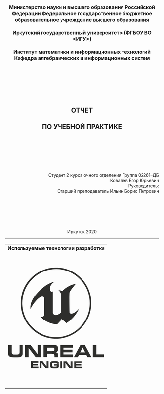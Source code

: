 

### <p align="center">Министерство науки и высшего образования Российской Федерации Федеральное государственное бюджетное образовательное учреждение высшего образования</p>
### <p align="center">Иркутский государственный университет> (ФГБОУ ВО <ИГУ>) </p>
### <p align="center">Институт математики и информационных технологий Кафедра алгебраических и информационных систем</p>
<br><br><br><br><br><br>
## <p align="center">ОТЧЕТ</p>
## <p align="center">ПО УЧЕБНОЙ ПРАКТИКЕ</p>
<br><br><br><br><br><br>
<div style="text-align: right">
    Студент 2 курса очного отделения Группа 02261–ДБ
</div>
<div style="text-align: right">
    Ковалев Егор Юрьевич
</div>
<div style="text-align: right">
    Руководитель: 
<div style="text-align: right">
    Старший преподаватель Ильин Борис Петрович
</div>
</div>
<br><br><br><br><br><br>
<p align="center">Иркутск 2020</p>

---

<table>
  <tr>
    <th>Используемые технологии разработки</th>
  </tr>
  <tr>
    <td>
      <pre>
        <code>
          <svg id="Layer_1" data-name="Layer 1" xmlns="http://www.w3.org/2000/svg" xmlns:xlink="http://www.w3.org/1999/xlink" viewBox="0 0 2605.83 2713.38"><defs><style>.cls-1,.cls-2{fill:none;}.cls-1{clip-rule:evenodd;}.cls-3{clip-path:url(#clip-path);}.cls-4{fill:#2e2e2c;}.cls-5{clip-path:url(#clip-path-2);}.cls-6{clip-path:url(#clip-path-3);}.cls-7{clip-path:url(#clip-path-4);}.cls-8{clip-path:url(#clip-path-5);}.cls-9{clip-path:url(#clip-path-6);}.cls-10{clip-path:url(#clip-path-7);}.cls-11{clip-path:url(#clip-path-8);}.cls-12{clip-path:url(#clip-path-9);}.cls-13{clip-path:url(#clip-path-10);}.cls-14{clip-path:url(#clip-path-11);}.cls-15{clip-path:url(#clip-path-12);}.cls-16{clip-path:url(#clip-path-13);}.cls-17{clip-path:url(#clip-path-14);}</style><clipPath id="clip-path" transform="translate(-196.52 -142.76)"><path class="cls-1" d="M1863.82,1368s13.62,20.4,47.64,20.4c38.53,0,103.12-24.94,206.29-134.88,0,0-110,250.48-336.65,385.35l-124.69-105.38-3.39-2.27-136,145.06S1208.71,1649,1079.49,1462c0,0,20.4,8,41.93,8,26.08,1.12,54.41-9.08,54.41-52.15V976.94c0-22.67-15.86-47.61-49.87-47.61-30.6,1.14-74.82,21.54-134.88,82.75-125.81,130.34-176.81,255-176.81,255S778,1088,967.28,870.4s332.09-296.95,485.12-337.75c0,0-121.28,71.39-121.28,178,0,31.73,4.53,52.13,11.34,66.85,9.06,18.15,22.67,24.94,35.14,24.94,10.19,0,20.4-4.54,28.33-10.19v579.17a102.73,102.73,0,0,0,11.33,20.4c12.47,15.86,34,35.14,70.28,35.14,60.06,0,138.27-69.15,138.27-69.15V888.53c0-47.61-35.14-105.4-71.4-124.66,0,0,77.06-4.54,114.5,24.92,0,0,126.93-153,360.41-199.47,0,0-124.67,148.47-164.35,222.14-6.81,1.13-7.93,139.41-6.81,278.83C1859.31,1224,1861.58,1358.9,1863.82,1368Z"/></clipPath><clipPath id="clip-path-2" transform="translate(-196.52 -142.76)"><path class="cls-1" d="M2135.86,464.64c-170-172.28-396.7-266.34-637-266.34-241.43,0-467,94.06-637,266.34S597.77,864.73,597.77,1107.28s94.07,471.5,264.09,642.63c170,172.27,396.72,266.37,637,266.37s467-95.22,637-266.37c170-172.28,264.13-400.08,264.13-642.63S2305.89,635.78,2135.86,464.64Zm-1580,641.51c0-524.77,421.66-949.79,943-949.79,520.25,0,941.92,425,940.77,949.79,0,524.78-421.64,949.78-941.9,949.78S555.82,1630.93,555.82,1106.15Z"/></clipPath><clipPath id="clip-path-3" transform="translate(-196.52 -142.76)"><polygon class="cls-1" points="1019.41 2655.51 821.06 2655.51 821.06 2840.25 1022.82 2840.25 1022.82 2798.3 875.47 2798.3 875.47 2766.58 1011.48 2766.58 1011.48 2728.05 875.47 2728.05 875.47 2696.3 1019.41 2696.3 1019.41 2655.51"/></clipPath><clipPath id="clip-path-4" transform="translate(-196.52 -142.76)"><polygon class="cls-1" points="1295.98 2655.51 1242.7 2655.51 1242.7 2794.91 1241.58 2794.91 1136.16 2655.51 1053.42 2655.51 1053.42 2840.25 1106.7 2840.25 1106.7 2701.96 1107.82 2701.96 1215.51 2840.25 1295.98 2840.25 1295.98 2655.51"/></clipPath><clipPath id="clip-path-5" transform="translate(-196.52 -142.76)"><path class="cls-1" d="M1461.46,2655.5h-7.93c-17,0-31.73,0-44.2,1.12s-22.67,2.3-31.73,4.54-15.88,5.67-21.55,10.2c-5.66,3.43-9.07,9.08-12.46,15.86a116.88,116.88,0,0,0-5.67,24.94c-1.14,9.08-1.14,20.4-1.14,34v4.54c0,12.44,0,24.94,1.14,34,1.13,10.2,2.27,18.13,5.67,24.94,2.26,6.81,6.8,12.47,12.46,17s12.47,7.93,21.55,10.2,19.26,3.39,31.73,4.54,27.2,1.12,44.2,1.12v1.12h4.53c14.74,0,27.21,0,38.54-1.12s20.4-2.27,28.33-4.54,14.74-4.54,19.28-7.93c5.66-3.39,9.08-7.93,12.47-12.47a38.75,38.75,0,0,0,6.81-17,143.31,143.31,0,0,0,2.24-23.82V2736h-122.4v35.14h70.27v5.66c0,2.27-1.12,5.66-1.12,7.93,0,3.39-1.14,4.54-2.27,6.81s-3.41,3.39-5.68,4.54-5.66,1.12-10.2,2.24c-3.4,0-9.06,1.15-14.74,1.15h-52.13a79.53,79.53,0,0,1-18.13-2.27c-4.54-1.12-9.06-2.27-11.33-4.54a17.47,17.47,0,0,1-6.81-9,42,42,0,0,1-2.26-13.59c-1.14-4.54-1.14-11.35-1.14-19.28v-3.42c0-7.9,1.14-14.74,1.14-20.4a42,42,0,0,1,2.26-13.59,61.74,61.74,0,0,1,6.81-9,56.16,56.16,0,0,1,11.33-4.54,77.73,77.73,0,0,1,18.13-2.3h30.6c11.33,0,20.41,0,27.21,1.15,6.79,0,12.47,1.15,15.87,3.39,4.53,1.15,6.8,3.42,7.93,6.81a22.63,22.63,0,0,1,2.27,10.2v2.27h52.15v-6.78c0-8,0-15.89-1.15-21.55-1.15-6.81-2.27-11.35-5.66-15.88a33.81,33.81,0,0,0-11.35-10.2,48.67,48.67,0,0,0-19.28-6.79c-6.78-1.12-17-2.27-27.18-3.42S1476.2,2655.5,1461.46,2655.5Z"/></clipPath><clipPath id="clip-path-6" transform="translate(-196.52 -142.76)"><polygon class="cls-1" points="1860.46 2840.25 1940.94 2840.25 1940.94 2657.77 1888.76 2657.77 1888.76 2794.91 1887.64 2794.91 1782.23 2657.77 1700.63 2657.77 1700.63 2840.25 1752.75 2840.25 1752.75 2703.11 1753.9 2703.11 1860.46 2840.25"/></clipPath><clipPath id="clip-path-7" transform="translate(-196.52 -142.76)"><polygon class="cls-1" points="2183.49 2840.25 2183.49 2799.45 2037.28 2799.45 2037.28 2767.7 2173.29 2767.7 2173.29 2729.17 2037.28 2729.17 2037.28 2697.43 2180.07 2697.43 2180.07 2657.77 1983.98 2657.77 1983.98 2840.25 2183.49 2840.25"/></clipPath><clipPath id="clip-path-8" transform="translate(-196.52 -142.76)"><path class="cls-1" d="M608,2439V2230.48H512.75v177.93c0,11.35,0,20.4-1.13,28.36s-2.25,14.74-4.52,20.4a31,31,0,0,1-10.2,13.59c-4.54,3.39-11.34,5.69-18.15,7.93-7.93,1.15-17,2.27-27.19,3.42-11.34,1.12-23.81,1.12-38.55,1.12h-7.93c-14.74,0-28.34,0-38.54-1.12q-17,0-27.2-3.42c-7.94-2.24-13.6-4.54-18.14-7.93a31,31,0,0,1-10.2-13.59c-2.27-5.66-3.4-12.47-4.52-20.4s-1.14-17-1.14-28.36V2230.48H210.12V2439a232.22,232.22,0,0,0,3.41,41.95c2.27,12.47,5.66,22.67,11.33,31.75a82.39,82.39,0,0,0,22.67,21.52c9.07,5.66,20.4,10.2,35.14,13.62s31.74,5.66,51,6.78c20.4,1.15,43.07,2.27,69.14,2.27h12.47c26.08,0,48.75-1.12,69.15-2.27q28.89-1.68,51-6.78c13.61-3.42,26.08-8,35.14-13.62a59.12,59.12,0,0,0,22.67-21.52c5.68-9.08,9.07-19.28,11.34-31.75A232.28,232.28,0,0,0,608,2439Z"/></clipPath><clipPath id="clip-path-9" transform="translate(-196.52 -142.76)"><polygon class="cls-1" points="671.44 2553.51 764.39 2553.51 764.39 2312.07 766.66 2312.07 953.67 2553.51 1095.36 2553.51 1095.36 2230.48 1002.42 2230.48 1002.42 2471.91 1001.28 2471.91 815.39 2230.48 671.44 2230.48 671.44 2553.51"/></clipPath><clipPath id="clip-path-10" transform="translate(-196.52 -142.76)"><path class="cls-1" d="M1413.86,2392.55c-10.2,1.12-23.81,1.12-39.67,1.12H1256.31v-91.8h119c15.86,0,28.33,0,38.53,1.15s17,2.27,22.67,5.66a16.36,16.36,0,0,1,10.2,12.47,117.26,117.26,0,0,1,2.27,22.67v5.66a117,117,0,0,1-2.27,22.67,31.13,31.13,0,0,1-10.2,13.62C1430.86,2389.16,1424.06,2391.43,1413.86,2392.55Zm36.27,161h91.81v-51a275.15,275.15,0,0,0-2.27-35.14c-1.12-9.08-3.42-17-7.93-22.67s-10.2-9.08-17-12.47c-7.93-2.27-17-4.54-28.33-6.81v-2.27c10.2-2.24,19.27-5.66,26.08-10.2a61.17,61.17,0,0,0,17-17c4.54-6.81,7.93-15.86,10.2-24.94s3.42-20.4,3.42-32.87v-11.35a179.77,179.77,0,0,0-5.69-46.46,56.56,56.56,0,0,0-20.4-30.59c-9.06-6.81-22.67-12.47-39.66-15.86s-38.55-4.54-64.62-4.54H1161.1v323h94.07v-89.56h95.22c14.74,0,28.33,1.12,38.54,1.12q17,1.73,27.19,3.42c7.94,2.24,13.61,3.39,18.13,6.78,4.54,2.3,8,6.81,10.22,11.35s3.39,10.2,4.53,17c1.13,7.93,1.13,15.86,1.13,24.94Z"/></clipPath><clipPath id="clip-path-11" transform="translate(-196.52 -142.76)"><polygon class="cls-1" points="1605.41 2230.48 1605.41 2553.51 1957.92 2553.51 1957.92 2479.84 1700.63 2479.84 1700.63 2424.3 1938.64 2424.3 1938.64 2356.29 1700.63 2356.29 1700.63 2301.87 1952.26 2301.87 1952.26 2230.48 1605.41 2230.48"/></clipPath><clipPath id="clip-path-12" transform="translate(-196.52 -142.76)"><path class="cls-1" d="M2210.67,2297.33l65.74,130.36H2142.7l65.73-130.36ZM1977.2,2553.51h102l29.47-57.81h201.76l29.48,57.81H2443l-175.67-323H2150.59Z"/></clipPath><clipPath id="clip-path-13" transform="translate(-196.52 -142.76)"><polygon class="cls-1" points="2478.16 2230.48 2478.16 2553.51 2789.88 2553.51 2789.88 2478.69 2573.38 2478.69 2573.38 2230.48 2478.16 2230.48"/></clipPath><clipPath id="clip-path-14" transform="translate(-196.52 -142.76)"><rect class="cls-2" x="1605.41" y="2657.77" width="54.42" height="183.62"/></clipPath></defs><g class="cls-3"><rect class="cls-4" x="600.74" y="376.28" width="1332.94" height="1171.94"/></g><g class="cls-5"><rect class="cls-4" x="345.71" width="1910.99" height="1926.76"/></g><g class="cls-6"><rect class="cls-4" x="610.94" y="2500.28" width="227.83" height="211.95"/></g><g class="cls-7"><rect class="cls-4" x="843.29" y="2500.28" width="269.78" height="211.95"/></g><g class="cls-8"><rect class="cls-4" x="1126.66" y="2499.16" width="258.41" height="214.23"/></g><g class="cls-9"><rect class="cls-4" x="1490.49" y="2501.43" width="267.49" height="209.66"/></g><g class="cls-10"><rect class="cls-4" x="1773.87" y="2501.43" width="226.69" height="209.66"/></g><g class="cls-11"><rect class="cls-4" y="2074.13" width="423.92" height="353.6"/></g><g class="cls-12"><rect class="cls-4" x="461.32" y="2074.13" width="451.12" height="350.21"/></g><g class="cls-13"><rect class="cls-4" x="952.11" y="2074.13" width="409.2" height="350.21"/></g><g class="cls-14"><rect class="cls-4" x="1396.42" y="2074.13" width="378.6" height="350.21"/></g><g class="cls-15"><rect class="cls-4" x="1768.18" y="2074.13" width="491.95" height="350.21"/></g><g class="cls-16"><rect class="cls-4" x="2268.06" y="2074.13" width="337.77" height="350.21"/></g><g class="cls-17"><rect class="cls-4" x="1395.3" y="2501.43" width="80.45" height="209.66"/></g></svg>
</svg>
        </code>
      </pre>
    </td>
  </tr>
</table>



